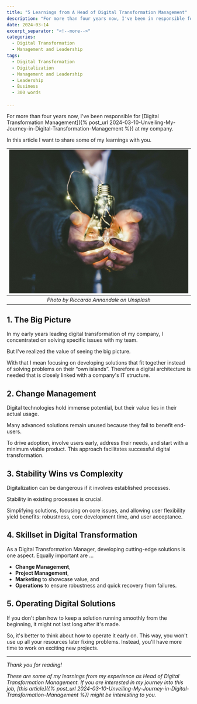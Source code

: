 ```yaml
---
title: "5 Learnings from A Head of Digital Transformation Management"
description: "For more than four years now, I've been in responsible for [Digital Transformation Management] at my company. In this article I want to share some of my learnings with you."
date: 2024-03-14
excerpt_separator: "<!--more-->"
categories:
  - Digital Transformation
  - Management and Leadership
tags:
  - Digital Transformation
  - Digitalization
  - Management and Leadership
  - Leadership
  - Business
  - 300 words

---
```

For more than four years now, I've been responsible for [Digital Transformation Management]({% post_url 2024-03-10-Unveiling-My-Journey-in-Digital-Transformation-Management %}) at my company.

In this article I want to share some of my learnings with you.

| ![image](/assets/images/riccardo-annandale-lightbulb-unsplash.jpg) |
|:--:|
| *Photo by Riccardo Annandale on Unsplash* |

## 1. The Big Picture

In my early years leading digital transformation of my company, I concentrated on solving specific issues with my team.

But I've realized the value of seeing the big picture.

With that I mean focusing on developing solutions that fit together instead of solving problems on their “own islands”. Therefore a digital architecture is needed that is closely linked with a company's IT structure.

## 2. Change Management

Digital technologies hold immense potential, but their value lies in their actual usage.

Many advanced solutions remain unused because they fail to benefit end-users.

To drive adoption, involve users early, address their needs, and start with a minimum viable product. This approach facilitates successful digital transformation.

## 3. Stability Wins vs Complexity

Digitalization can be dangerous if it involves established processes.

Stability in existing processes is crucial.

Simplifying solutions, focusing on core issues, and allowing user flexibility yield benefits: robustness, core development time, and user acceptance.

## 4. Skillset in Digital Transformation

As a Digital Transformation Manager, developing cutting-edge solutions is one aspect. Equally important are …

- **Change Management**,
- **Project Management**,
- **Marketing** to showcase value, and
- **Operations** to ensure robustness and quick recovery from failures.

## 5. Operating Digital Solutions

If you don't plan how to keep a solution running smoothly from the beginning, it might not last long after it's made.

So, it's better to think about how to operate it early on. This way, you won't use up all your resources later fixing problems. Instead, you'll have more time to work on exciting new projects.

---

*Thank you for reading!*

*These are some of my learnings from my experience as Head of Digital Transformation Management. If you are interested in my journey into this job, [this article]({% post_url 2024-03-10-Unveiling-My-Journey-in-Digital-Transformation-Management %}) might be interesting to you.*